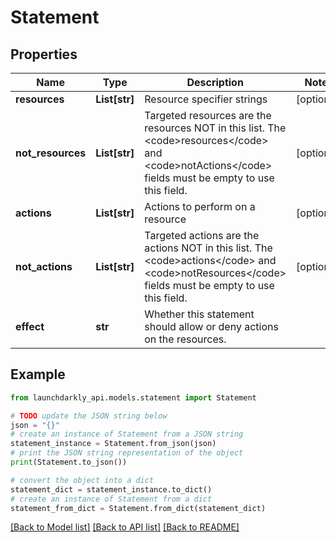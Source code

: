 # Statement


## Properties

Name | Type | Description | Notes
------------ | ------------- | ------------- | -------------
**resources** | **List[str]** | Resource specifier strings | [optional] 
**not_resources** | **List[str]** | Targeted resources are the resources NOT in this list. The &lt;code&gt;resources&lt;/code&gt; and &lt;code&gt;notActions&lt;/code&gt; fields must be empty to use this field. | [optional] 
**actions** | **List[str]** | Actions to perform on a resource | [optional] 
**not_actions** | **List[str]** | Targeted actions are the actions NOT in this list. The &lt;code&gt;actions&lt;/code&gt; and &lt;code&gt;notResources&lt;/code&gt; fields must be empty to use this field. | [optional] 
**effect** | **str** | Whether this statement should allow or deny actions on the resources. | 

## Example

```python
from launchdarkly_api.models.statement import Statement

# TODO update the JSON string below
json = "{}"
# create an instance of Statement from a JSON string
statement_instance = Statement.from_json(json)
# print the JSON string representation of the object
print(Statement.to_json())

# convert the object into a dict
statement_dict = statement_instance.to_dict()
# create an instance of Statement from a dict
statement_from_dict = Statement.from_dict(statement_dict)
```
[[Back to Model list]](../README.md#documentation-for-models) [[Back to API list]](../README.md#documentation-for-api-endpoints) [[Back to README]](../README.md)


